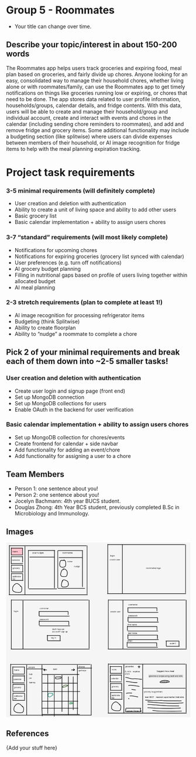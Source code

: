 # Group 5 - Roommates

- Your title can change over time.

## Describe your topic/interest in about 150-200 words

The Roommates app helps users track groceries and expiring food, meal plan based on groceries, and fairly divide up chores. Anyone looking for an easy, consolidated way to manage their household chores, whether living alone or with roommates/family, can use the Roommates app to get timely notifications on things like groceries running low or expiring, or chores that need to be done. The app stores data related to user profile information, households/groups, calendar details, and fridge contents. With this data, users will be able to create and manage their household/group and individual account, create and interact with events and chores in the calendar (including sending chore reminders to roommates), and add and remove fridge and grocery items. Some additional functionality may include a budgeting section (like splitwise) where users can divide expenses between members of their household, or AI image recognition for fridge items to help with the meal planning expiration tracking.

# Project task requirements
### 3-5 minimal requirements (will definitely complete)
- User creation and deletion with authentication
- Ability to create a unit of living space and ability to add other users
- Basic grocery list
- Basic calendar implementation + ability to assign users chores
### 3-7 “standard” requirements (will most likely complete)
- Notifications for upcoming chores
- Notifications for expiring groceries (grocery list synced with calendar)
- User preferences (e.g. turn off notifications)
- AI grocery budget planning 
- Filling in nutritional gaps based on profile of users living together within allocated budget
- AI meal planning
### 2-3 stretch requirements (plan to complete at least 1!)
- AI image recognition for processing refrigerator items
- Budgeting (think Splitwise)
- Ability to create floorplan
- Ability to “nudge” a roommate to complete a chore

## Pick 2 of your minimal requirements and break each of them down into ~2-5 smaller tasks!
### User creation and deletion with authentication
- Create user login and signup page (front end)
- Set up MongoDB connection
- Set up MongoDB collections for users
- Enable OAuth in the backend for user verification
### Basic calendar implementation + ability to assign users chores
- Set up MongoDB collection for chores/events
- Create frontend for calendar + side navbar
- Add functionality for adding an event/chore
- Add functionality for assigning a user to a chore

## Team Members

- Person 1: one sentence about you!
- Person 2: one sentence about you!
- Jocelyn Bachmann: 4th year BUCS student.
- Douglas Zhong: 4th Year BCS student, previously completed B.Sc in Microbiology and Immunology.

## Images

<img src ="images/prototype.png">

## References

{Add your stuff here}



